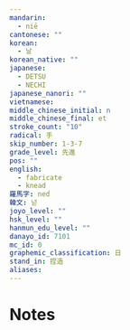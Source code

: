 ```yaml
---
mandarin:
  - niē
cantonese: ""
korean:
  - 날
korean_native: ""
japanese:
  - DETSU
  - NECHI
japanese_nanori: ""
vietnamese:
middle_chinese_initial: n
middle_chinese_final: et
stroke_count: "10"
radical: 手
skip_number: 1-3-7
grade_level: 先進
pos: ""
english:
  - fabricate
  - knead
羅馬字: ned
韓文: 넏
joyo_level: ""
hsk_level: ""
hanmun_edu_level: ""
danayo_id: 7101
mc_id: 0
graphemic_classification: 日
stand_in: 捏造
aliases:
---
```


# Notes
